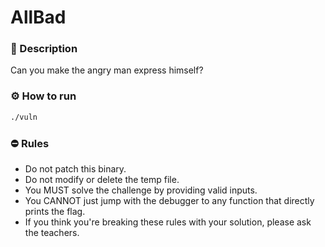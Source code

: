 # AllBad

### 📄 Description
Can you make the angry man express himself?

### ⚙ How to run
```bash
./vuln
```

### ⛔ Rules
- Do not patch this binary.
- Do not modify or delete the temp file.
- You MUST solve the challenge by providing valid inputs.
- You CANNOT just jump with the debugger to any function that directly prints the flag.
- If you think you're breaking these rules with your solution, please ask the teachers.
